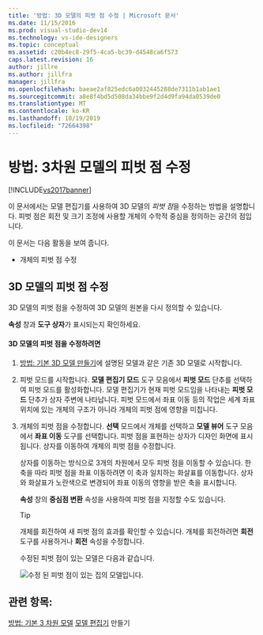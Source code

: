 ```yaml
---
title: '방법: 3D 모델의 피벗 점 수정 | Microsoft 문서'
ms.date: 11/15/2016
ms.prod: visual-studio-dev14
ms.technology: vs-ide-designers
ms.topic: conceptual
ms.assetid: c20b4ec8-29f5-4ca5-bc39-d4548ca6f573
caps.latest.revision: 16
author: jillre
ms.author: jillfra
manager: jillfra
ms.openlocfilehash: baeae2af825edc6a0032445288de7311b1ab1ae1
ms.sourcegitcommit: a8e8f4bd5d508da34bbe9f2d4d9fa94da0539de0
ms.translationtype: MT
ms.contentlocale: ko-KR
ms.lasthandoff: 10/19/2019
ms.locfileid: "72664398"
---
```

# <a name="how-to-modify-the-pivot-point-of-a-3-d-model"></a>방법: 3차원 모델의 피벗 점 수정
[!INCLUDE[vs2017banner](../includes/vs2017banner.md)]

이 문서에서는 모델 편집기를 사용하여 3D 모델의 *피벗 점*을 수정하는 방법을 설명합니다. 피벗 점은 회전 및 크기 조정에 사용할 개체의 수학적 중심을 정의하는 공간의 점입니다.

 이 문서는 다음 활동을 보여 줍니다.

- 개체의 피벗 점 수정

## <a name="modifying-the-pivot-point-of-a-3-d-model"></a>3D 모델의 피벗 점 수정
 3D 모델의 피벗 점을 수정하여 3D 모델의 원본을 다시 정의할 수 있습니다.

 **속성** 창과 **도구 상자**가 표시되는지 확인하세요.

#### <a name="to-modify-the-pivot-point-of-a-3-d-model"></a>3D 모델의 피벗 점을 수정하려면

1. [방법: 기본 3D 모델 만들기](../designers/how-to-create-a-basic-3-d-model.md)에 설명된 모델과 같은 기존 3D 모델로 시작합니다.

2. 피벗 모드를 시작합니다. **모델 편집기 모드** 도구 모음에서 **피벗 모드** 단추를 선택하여 피벗 모드를 활성화합니다. 모델 편집기가 현재 피벗 모드임을 나타내는 **피벗 모드** 단추가 상자 주변에 나타납니다. 피벗 모드에서 좌표 이동 등의 작업은 세계 좌표 위치에 있는 개체의 구조가 아니라 개체의 피벗 점에 영향을 미칩니다.

3. 개체의 피벗 점을 수정합니다. **선택** 모드에서 개체를 선택하고 **모델 뷰어** 도구 모음에서 **좌표 이동** 도구를 선택합니다. 피벗 점을 표현하는 상자가 디자인 화면에 표시됩니다. 상자를 이동하여 개체의 피벗 점을 수정합니다.

    상자를 이동하는 방식으로 3개의 차원에서 모두 피벗 점을 이동할 수 있습니다. 한 축을 따라 피벗 점을 좌표 이동하려면 이 축과 일치하는 화살표를 이동합니다. 상자와 화살표가 노란색으로 변경되어 좌표 이동의 영향을 받은 축을 표시합니다.

    **속성** 창의 **중심점 변환** 속성을 사용하여 피벗 점을 지정할 수도 있습니다.

   > [!TIP]
   > 개체를 회전하여 새 피벗 점의 효과를 확인할 수 있습니다. 개체를 회전하려면 **회전** 도구를 사용하거나 **회전** 속성을 수정합니다.

   수정된 피벗 점이 있는 모델은 다음과 같습니다.

   ![수정 된 피벗 점이 있는 집의 모델입니다.](../designers/media/digit-modified-model.png "숫자 수정 됨-모델")

## <a name="see-also"></a>관련 항목:
 [방법: 기본 3 차원 모델](../designers/how-to-create-a-basic-3-d-model.md) [모델 편집기](../designers/model-editor.md) 만들기
